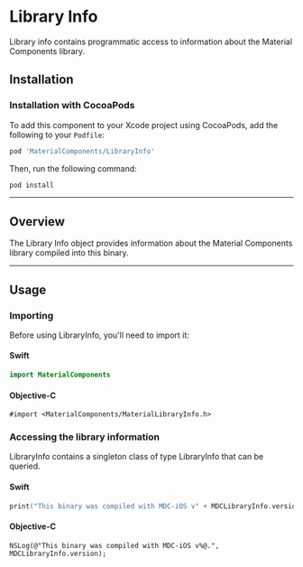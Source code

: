 <!--docs:
title: "Library info"
layout: detail
section: components
excerpt: "Library info contains programmatic access to information about the Material Components library."
iconId: misc
path: /catalog/library-info/
api_doc_root: true
-->

# Library Info

Library info contains programmatic access to information about the Material Components library.

## Installation

### Installation with CocoaPods

To add this component to your Xcode project using CocoaPods, add the following to your `Podfile`:

```bash
pod 'MaterialComponents/LibraryInfo'
```
<!--{: .code-renderer.code-renderer--install }-->

Then, run the following command:

```bash
pod install
```

- - -

## Overview

The Library Info object provides information about the Material Components library compiled into
this binary.

- - -

## Usage

### Importing

Before using LibraryInfo, you'll need to import it:

<!--<div class="material-code-render" markdown="1">-->
#### Swift
```swift
import MaterialComponents
```

#### Objective-C

```objc
#import <MaterialComponents/MaterialLibraryInfo.h>
```
<!--</div>-->

### Accessing the library information

LibraryInfo contains a singleton class of type LibraryInfo that can be queried.

<!--<div class="material-code-render" markdown="1">-->
#### Swift
```swift
print("This binary was compiled with MDC-iOS v" + MDCLibraryInfo.version + ".")
```

#### Objective-C

```objc
NSLog(@"This binary was compiled with MDC-iOS v%@.", MDCLibraryInfo.version);
```
<!--</div>-->
